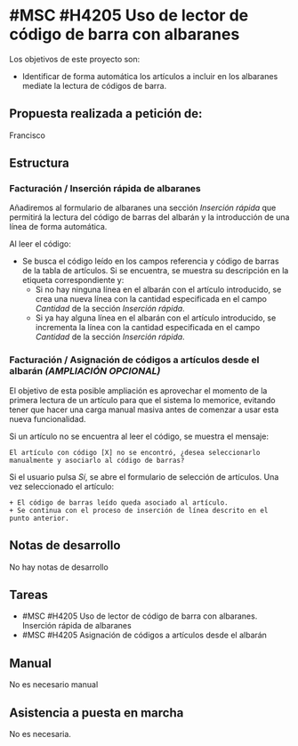 # #MSC #H4205 Uso de lector de código de barra con albaranes

Los objetivos de este proyecto son:
+ Identificar de forma automática los artículos a incluir en los albaranes mediate la lectura de códigos de barra.

## Propuesta realizada a petición de:
Francisco

## Estructura

### Facturación / Inserción rápida de albaranes 
Añadiremos al formulario de albaranes una sección _Inserción rápida_ que permitirá la lectura del código de barras del albarán y la introducción de una línea de forma automática.

Al leer el código:

+ Se busca el código leído en los campos referencia y código de barras de la tabla de artículos. Si se encuentra, se muestra su descripción en la etiqueta correspondiente y:
    + Si no hay ninguna línea en el albarán con el artículo introducido, se crea una nueva línea con la cantidad especificada en el campo _Cantidad_ de la sección _Inserción rápida_.
    + Si ya hay alguna línea en el albarán con el artículo introducido, se incrementa la línea con la cantidad especificada en el campo _Cantidad_ de la sección _Inserción rápida_.

### Facturación / Asignación de códigos a artículos desde el albarán _(AMPLIACIÓN OPCIONAL)_
El objetivo de esta posible ampliación es aprovechar el momento de la primera lectura de un artículo para que el sistema lo memorice, evitando tener que hacer una carga manual masiva antes de comenzar a usar esta nueva funcionalidad.

Si un artículo no se encuentra al leer el código, se muestra el mensaje:
```
El artículo con código [X] no se encontró, ¿desea seleccionarlo manualmente y asociarlo al código de barras?
```
Si el usuario pulsa _Sí_, se abre el formulario de selección de artículos. Una vez seleccionado el artículo:

    + El código de barras leído queda asociado al artículo.
    + Se continua con el proceso de inserción de línea descrito en el punto anterior.


## Notas de desarrollo
No hay notas de desarrollo


## Tareas
* #MSC #H4205 Uso de lector de código de barra con albaranes. Inserción rápida de albaranes 
* #MSC #H4205 Asignación de códigos a artículos desde el albarán

## Manual
No es necesario manual

## Asistencia a puesta en marcha
No es necesaria.
